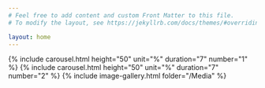 ```yaml
---
# Feel free to add content and custom Front Matter to this file.
# To modify the layout, see https://jekyllrb.com/docs/themes/#overriding-theme-defaults

layout: home
---
```

{% include carousel.html height="50" unit="%" duration="7" number="1" %}
{% include carousel.html height="50" unit="%" duration="7" number="2" %}
{% include image-gallery.html folder="/Media" %}
